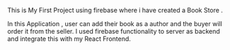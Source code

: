 This is My First Project using firebase where i have created a Book Store .

In this Application , user can add their book as a author and the buyer will order it from the seller.
I used firebase functionality to server as backend and integrate this with my React Frontend.
